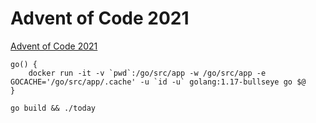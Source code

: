 # Advent of Code 2021

[Advent of Code 2021](https://adventofcode.com/2021)

```shell
go() {
    docker run -it -v `pwd`:/go/src/app -w /go/src/app -e GOCACHE='/go/src/app/.cache' -u `id -u` golang:1.17-bullseye go $@
}

go build && ./today

```